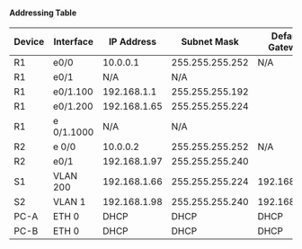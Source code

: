 #### Addressing Table
Device    |	Interface    | IP Address     | Subnet Mask    | Default Gateway|  
------    | ------------ | -------------- | -------------- | ---------------|
R1	      | e0/0         |	10.0.0.1      | 255.255.255.252| N/A            |
R1        | e0/1         |	N/A           |	N/A            |                |
R1        | e0/1.100     | 192.168.1.1    | 255.255.255.192|                |
R1        | e0/1.200     | 192.168.1.65   | 255.255.255.224|                |
R1        | e 0/1.1000   | N/A            |	N/A            |                |
R2	      | e 0/0        | 10.0.0.2       | 255.255.255.252|	N/A         |
R2        | e0/1         | 192.168.1.97   | 255.255.255.240|                |
S1        | VLAN 200     | 192.168.1.66   | 255.255.255.224| 192.168.1.65   |
S2        |	VLAN 1       | 192.168.1.98   | 255.255.255.240| 192.168.1.7    |
PC-A	  | ETH 0        | DHCP           | DHCP           |	DHCP        |
PC-B	  | ETH 0        | DHCP           |	DHCP           |	DHCP        |